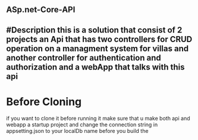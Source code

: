 ## ASp.net-Core-API

#Description
this is a solution that consist of 2 projects
an Api that has two controllers for CRUD operation on a managment system for villas 
and another controller for authentication and authorization 
and a webApp that talks with this api 
--------------------

# Before Cloning 
if you want to clone it before running it make sure that u make both api and webapp a startup project 
and change the connection string in appsetting.json to your localDb name 
before you build the 
